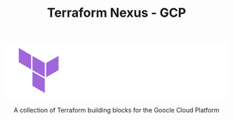 <h1 align="center"> Terraform Nexus - GCP </h1> <br>
<p align="center">
  <a href="https://developer.hashicorp.com/terraform/intro">
    <img alt="Terraform" title="Terraform" src="../_assets/Terraform_onDark.png" width="512">
  </a>
</p>

<p align="center">
  A collection of Terraform building blocks for the Goocle Cloud Platform
</p>